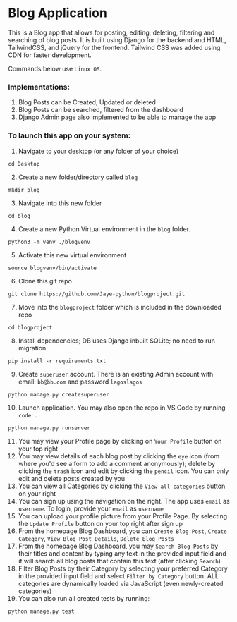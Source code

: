 # Blog Application
This is a Blog app that allows for posting, editing, deleting, filtering and searching of blog posts. It is built using Django for the backend and HTML, TailwindCSS, and jQuery for the frontend.
Tailwind CSS was added using CDN for faster development.

Commands below use `Linux OS`.

### Implementations:

1. Blog Posts can be Created, Updated or deleted 
2. Blog Posts can be searched, filtered from the dashboard
3. Django Admin page also implemented to be able to manage the app

### To launch this app on your system:

1. Navigate to your desktop (or any folder of your choice)
```
cd Desktop
```
2. Create a new folder/directory called `blog`
```
mkdir blog
```
3. Navigate into this new folder
```
cd blog
```
4. Create a new Python Virtual environment in the `blog` folder.
```
python3 -m venv ./blogvenv
```
5. Activate this new virtual environment
```
source blogvenv/bin/activate
```
6. Clone this git repo
```
git clone https://github.com/Jaye-python/blogproject.git
```
7. Move into the `blogproject` folder which is included in the downloaded repo
```
cd blogproject
```
8. Install dependencies; DB uses Django inbuilt SQLite; no need to run migration
```
pip install -r requirements.txt
```
9. Create `superuser` account. There is an existing Admin account with email: `bb@bb.com` and password `lagoslagos`
```
python manage.py createsuperuser
```
10. Launch application. You may also open the repo in VS Code by running `code .`
```
python manage.py runserver
```
11. You may view your Profile page by clicking on `Your Profile` button on your top right
12. You may view details of each blog post by clicking the `eye` icon (from where you'd see a form to add a comment anonymously); delete by clicking the `trash` icon and edit by clicking the `pencil` icon. You can only edit and delete posts created by you
13. You can view all Categories by clicking the `View all categories` button on your right
14. You can sign up using the navigation on the right. The app uses `email` as `username`. To login, provide your `email` as `username`
15. You can upload your profile picture from your Profile Page. By selecting the `Update Profile` button on your top right after sign up
16. From the homepage Blog Dashboard, you can `Create Blog Post`, `Create Category`, `View Blog Post Details`, `Delete Blog Posts`
17. From the homepage Blog Dashboard, you may `Search Blog Posts` by their titles and content by typing any text in the provided input field and it will search all blog posts that contain this text (after clicking `Search`)
18. Filter Blog Posts by their Category by selecting your preferred Category in the provided input field and select `Filter by Category` button. ALL categories are dynamically loaded via JavaScript (even newly-created categories)
19. You can also run all created tests by running:
```
python manage.py test
```

